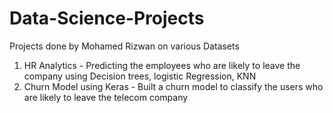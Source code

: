 # Data-Science-Projects
Projects done by Mohamed Rizwan on various Datasets
1. HR Analytics - Predicting the employees who are likely to leave the company using Decision trees, logistic Regression, KNN
2. Churn Model using Keras - Built a churn model to classify the users who are likely to leave the telecom company

